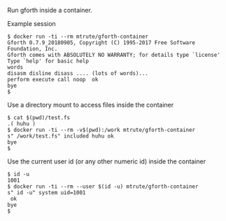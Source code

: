 Run gforth inside a container.

Example session 

```shell
$ docker run -ti --rm mtrute/gforth-container
Gforth 0.7.9_20180905, Copyright (C) 1995-2017 Free Software Foundation, Inc.
Gforth comes with ABSOLUTELY NO WARRANTY; for details type `license'
Type `help' for basic help
words 
disasm disline disass .... (lots of words)...
perform execute call noop  ok
bye 
$
```

Use a directory mount to access files inside the container

```shell
$ cat $(pwd)/test.fs
.( huhu )
$ docker run -ti --rm -v$(pwd):/work mtrute/gforth-container
s" /work/test.fs" included huhu ok
bye
$
```

Use the current user id (or any other numeric id) inside the container

```shell
$ id -u
1001
$ docker run -ti --rm --user $(id -u) mtrute/gforth-container
s" id -u" system uid=1001
 ok
bye
$
```
